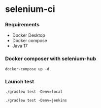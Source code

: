 # selenium-ci

### Requirements

- Docker Desktop
- Docker compose
- Java 17

### Docker composer with selenium-hub

```
docker-compose up -d
```

### Launch test

```
./gradlew test -Denv=local

./gradlew test -Denv=jenkins
```